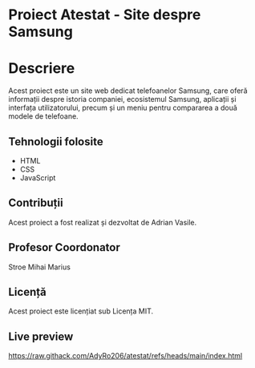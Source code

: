 # Proiect Atestat - Site despre Samsung

# Descriere
Acest proiect este un site web dedicat telefoanelor Samsung, care oferă informații despre istoria companiei, ecosistemul Samsung, aplicații și interfața utilizatorului, precum și un meniu pentru compararea a două modele de telefoane.

## Tehnologii folosite
- HTML
- CSS
- JavaScript

## Contribuții
Acest proiect a fost realizat și dezvoltat de Adrian Vasile.

## Profesor Coordonator
Stroe Mihai Marius

## Licență
Acest proiect este licențiat sub Licența MIT.

## Live preview
https://raw.githack.com/AdyRo206/atestat/refs/heads/main/index.html


